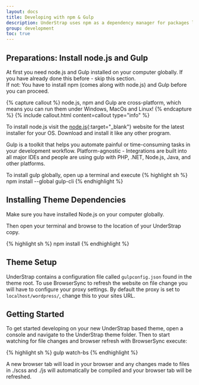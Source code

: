 ```yaml
---
layout: docs
title: Developing with npm & Gulp
description: UnderStrap uses npm as a dependency manager for packages like Bootstrap and Underscores. It also uses Gulp as a taskrunner to compile SASS code into .css, minify Javascript code etc.
group: development
toc: true
---
```


## Preparations: Install node.js and Gulp

At first you need node.js and Gulp installed on your computer globally. If you have already done this before - skip this section.<br>
If not: You have to install npm (comes along with node.js) and Gulp before you can proceed.

{% capture callout %}
  <span class="fa fa-exclamation-circle" aria-hidden="true" style="font-size:1.5em; float:left; margin-right:.5em;"></span>
  node.js, npm and Gulp are cross-platform, which means you can run them under Windows, MacOs and Linux!
  <span class="clearfloat"></span>
{% endcapture %}
{% include callout.html content=callout type="info" %}

To install node.js visit the [node.js](https://nodejs.org/en/download/){:target="_blank"} website for the latest installer for your OS. Download and install it like any other program.

Gulp is a toolkit that helps you automate painful or time-consuming tasks in your development workflow. Platform-agnostic - Integrations are built into all major IDEs and people are using gulp with PHP, .NET, Node.js, Java, and other platforms.

To install gulp globally, open up a terminal and execute
{% highlight sh %}
  npm install --global gulp-cli
{% endhighlight %}

## Installing Theme Dependencies

Make sure you have installed Node.js on your computer globally.

Then open your terminal and browse to the location of your UnderStrap copy.

{% highlight sh %}
  npm install
{% endhighlight %}

## Theme Setup

UnderStrap contains a configuration file called `gulpconfig.json` found in the theme root. To use BrowserSync to refresh the website on file change you will have to configure your proxy settings. By default the proxy is set to `localhost/wordpress/`, change this to your sites URL.

## Getting Started

To get started developing on your new UnderStrap based theme, open a console and navigate to the UnderStrap theme folder. Then to start watching for file changes and browser refresh with BrowserSync execute:

{% highlight sh %}
  gulp watch-bs
{% endhighlight %}

A new browser tab will load in your browser and any changes made to files in ./scss and ./js will automatically be compiled and your browser tab will be refreshed.
